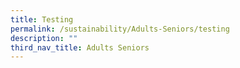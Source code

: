 ```yaml
---
title: Testing
permalink: /sustainability/Adults-Seniors/testing
description: ""
third_nav_title: Adults Seniors
---
```

